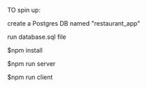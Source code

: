 TO spin up:

create a Postgres DB named "restaurant_app"

run database.sql file

$npm install

$npm run server

$npm run client

